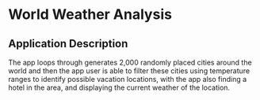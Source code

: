 # World Weather Analysis

## Application Description
The app loops through generates 2,000 randomly placed cities around the world and then the app user is able to filter these cities using temperature ranges to identify possible vacation locations, with the app also finding a hotel in the area, and displaying the current weather of the location.
